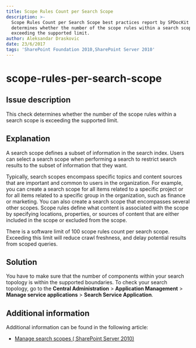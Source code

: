 ```yaml
---
title: Scope Rules Count per Search Scope
description: >-
  Scope Rules Count per Search Scope best practices report by SPDocKit
  determines whether the number of the scope rules within a search scope is
  exceeding the supported limit.
author: Aleksandar Draskovic
date: 23/6/2017
tags: 'SharePoint Foundation 2010,SharePoint Server 2010'
---
```


# scope-rules-per-search-scope

## Issue description

This check determines whether the number of the scope rules within a search scope is exceeding the supported limit.

## Explanation

A search scope defines a subset of information in the search index. Users can select a search scope when performing a search to restrict search results to the subset of information that they want.

Typically, search scopes encompass specific topics and content sources that are important and common to users in the organization. For example, you can create a search scope for all items related to a specific project or for all items related to a specific group in the organization, such as finance or marketing. You can also create a search scope that encompasses several other scopes. Scope rules define what content is associated with the scope by specifying locations, properties, or sources of content that are either included in the scope or excluded from the scope.

There is a software limit of 100 scope rules count per search scope. Exceeding this limit will reduce crawl freshness, and delay potential results from scoped queries.

## Solution

You have to make sure that the number of components within your search topology is within the supported boundaries. To check your search topology, go to the **Central Administration** &gt; **Application Management** &gt; **Manage service applications** &gt; **Search Service Application**.

## Additional information

Additional information can be found in the following article:

* [Manage search scopes \( SharePoint Server 2010\)](https://technet.microsoft.com/en-us/library/ee792872%28v=office.14%29.aspx)

